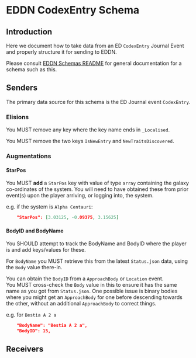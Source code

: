 # EDDN CodexEntry Schema

## Introduction
Here we document how to take data from an ED `CodexEntry` Journal Event and
properly structure it for sending to EDDN.

Please consult [EDDN Schemas README](./README-EDDN-schemas.md) for general 
documentation for a schema such as this.

## Senders
The primary data source for this schema is the ED Journal event `CodexEntry`.

### Elisions
You MUST remove any key where the key name ends in 
`_Localised`.

You MUST remove the two keys `IsNewEntry` and `NewTraitsDiscovered`.

### Augmentations
#### StarPos
You MUST **add** a `StarPos` key with value of type `array` containing the 
galaxy co-ordinates of the system.  You will need to have obtained these 
from prior event(s) upon the player arriving, or logging into, the system.

e.g. if the system is `Alpha Centauri`:
```json
    "StarPos": [3.03125, -0.09375, 3.15625]
```

#### BodyID and BodyName
You SHOULD attempt to track the BodyName and BodyID where the player is 
and add keys/values for these.

For `BodyName` you MUST retrieve this from the latest `Status.json` data, 
using the `Body` value there-in.

You can obtain the `BodyID` from a `ApproachBody` or `Location` event.  
You MUST cross-check the `Body` value in this to ensure it has the same 
name as you got from `Status.json`.  One possible issue is binary bodies where
you might get an `ApproachBody` for one before descending towards the other, 
without an additional `ApproachBody` to correct things.

e.g. for `Bestia A 2 a`
```json
    "BodyName": "Bestia A 2 a",
    "BodyID": 15,
```

## Receivers
